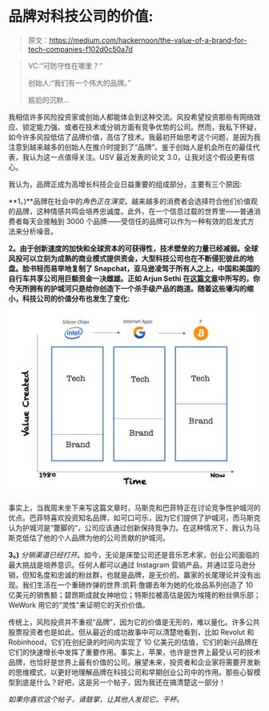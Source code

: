 # 品牌对科技公司的价值:

> 原文：<https://medium.com/hackernoon/the-value-of-a-brand-for-tech-companies-f102d0c50a7d>

> VC:“可防守性在哪里？”
> 
> 创始人:“我们有一个伟大的品牌。”
> 
> 尴尬的沉默…

我相信许多风险投资家或创始人都能体会到这种交流。风投希望投资那些有网络效应、锁定能力强、或者在技术或分销方面有竞争优势的公司。然而，我私下怀疑，如今许多风投低估了品牌价值，高估了技术。我最初开始思考这个问题，是因为我注意到越来越多的创始人在推介时提到了“品牌”。鉴于创始人是机会所在的最佳代表，我认为这一点值得关注。USV 最近发表的论文 3.0，让我对这个假设更有信心。

我认为，品牌正成为高增长科技企业日益重要的组成部分，主要有三个原因:

**1。)**品牌在社会中的*角色正在演变*。越来越多的消费者会选择符合他们价值观的品牌，这种情感共鸣会培养忠诚度。此外，在一个信息过载的世界里——普通消费者每天会接触到 3000 个品牌——受信任的品牌可以作为一种有效的启发式方法来分析噪音。

**2。由于创新速度的加快和全球资本的可获得性，技术壁垒的力量已经减弱。全球风投可以立刻为成熟的商业模式提供资金，大型科技公司也在不断侵犯彼此的地盘。脸书轻而易举地复制了 Snapchat，亚马逊凌驾于所有人之上，中国和美国的自行车共享公司用巨额资金一决雌雄。正如 Arjun Sethi 在[这篇文章](https://hackernoon.com/units-of-time-are-the-new-currency-6f2cb28657cb)中所写的，你今天所拥有的护城河只是给你创造下一个杀手级产品的跑道。随着这些壕沟的缩小，科技公司的价值分布也发生了变化:**

![](img/d17fc00c3a1abc8548a55045743a23f0.png)

事实上，当我周末坐下来写这篇文章时，马斯克和巴菲特正在讨论竞争性护城河的优点。巴菲特喜欢投资知名品牌，如可口可乐，因为它们提供了护城河，而马斯克认为护城河是“蹩脚的”，公司应该通过创新保持竞争力。在这种情况下，我认为马斯克低估了他的个人品牌为他的公司贡献的护城河。

**3。)** *分销渠道已经打开*。如今，无论是床垫公司还是音乐艺术家，创业公司面临的最大挑战是培养意识。任何人都可以通过 Instagram 营销产品，并通过亚马逊分销，但知名度和忠诚的粉丝群，也就是品牌，是无价的。赢家的长尾理论并没有出现。我们生活在一个重磅炸弹的世界:凯莉·詹娜去年为她的化妆品系列创造了 10 亿美元的销售额；碧昂斯成就女神地位；特斯拉被高估是因为埃隆的粉丝俱乐部；WeWork 用它的“灵性”来证明它的天价价值。

传统上，风险投资并不重视“品牌”，因为它的价值是无形的，难以量化。许多公共股票投资者也是如此。但从最近的成功故事中可以清楚地看到，比如 Revolut 和 Robinhood，它们在创纪录的时间内实现了 10 亿美元的估值，它们的新兴品牌在它们的快速增长中发挥了重要作用。事实上，苹果，也许是世界上最受认可的技术品牌，也恰好是世界上最有价值的公司。展望未来，投资者和企业家将需要开发新的思维模式，以更好地理解品牌在科技公司和早期创业公司中的作用。那些心智模型到底是什么？好吧，这是另一个帖子，因为我还在搞清楚这一部分！

*如果你喜欢这个帖子，请鼓掌，让其他人发现它。干杯。*